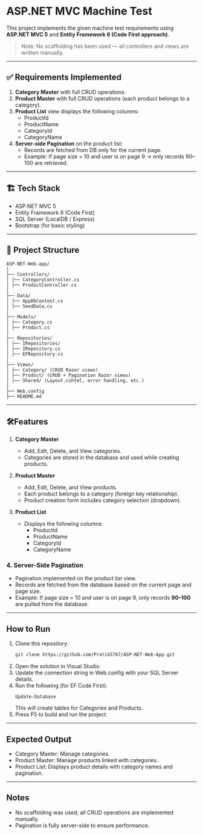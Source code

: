 # ASP.NET MVC Machine Test

This project implements the given machine test requirements using **ASP.NET MVC 5** and **Entity Framework 6 (Code First approach)**.  
> Note: No scaffolding has been used — all controllers and views are written manually.

---

## ✅ Requirements Implemented
1. **Category Master** with full CRUD operations.  
2. **Product Master** with full CRUD operations (each product belongs to a category).  
3. **Product List** view displays the following columns:  
   - ProductId  
   - ProductName  
   - CategoryId  
   - CategoryName  
4. **Server-side Pagination** on the product list:  
   - Records are fetched from DB only for the current page.  
   - Example: If page size = 10 and user is on page 9 → only records 90–100 are retrieved.  

---

## 🏗️ Tech Stack
- ASP.NET MVC 5  
- Entity Framework 6 (Code First)  
- SQL Server (LocalDB / Express)  
- Bootstrap (for basic styling)  

---

## 📂 Project Structure
```
ASP-NET-Web-app/
│
├── Controllers/
│ ├── CategoryController.cs
│ ├── ProductController.cs
│
├── Data/
│ ├── AppDbContext.cs
│ ├── SeedData.cs
│
├── Models/
│ ├── Category.cs
│ ├── Product.cs
│
├── Repositories/
│ ├── IRepositories/
│ ├── IRepository.cs
│ ├── EFRepository.cs
│
├── Views/
│ ├── Category/ (CRUD Razor views)
│ ├── Product/ (CRUD + Pagination Razor views)
│ ├── Shared/ (Layout.cshtml, error handling, etc.)
│
├── Web.config
├── README.md
```
---

## 🛠️Features
1. **Category Master**
   - Add, Edit, Delete, and View categories.  
   - Categories are stored in the database and used while creating products.

2. **Product Master**
   - Add, Edit, Delete, and View products.  
   - Each product belongs to a category (foreign key relationship).  
   - Product creation form includes category selection (dropdown).

3. **Product List**
   - Displays the following columns:
     - ProductId
     - ProductName
     - CategoryId
     - CategoryName

### 4. Server-Side Pagination
   - Pagination implemented on the product list view.  
   - Records are fetched from the database based on the current page and page size.  
   - Example: If page size = 10 and user is on page 9, only records **90–100** are pulled from the database.

---

## How to Run
1. Clone this repository:
   ```bash
   git clone https://github.com/Pratik5767/ASP-NET-Web-App.git
   ```
2. Open the solution in Visual Studio.
3. Update the connection string in Web.config with your SQL Server details.
4. Run the following (for EF Code First):
   ```
   Update-Database
   ```
   This will create tables for Categories and Products.
5. Press F5 to build and run the project.

---

## Expected Output
- Category Master: Manage categories.
- Product Master: Manage products linked with categories.
- Product List: Displays product details with category names and pagination.

---

## Notes
- No scaffolding was used; all CRUD operations are implemented manually.
- Pagination is fully server-side to ensure performance.
